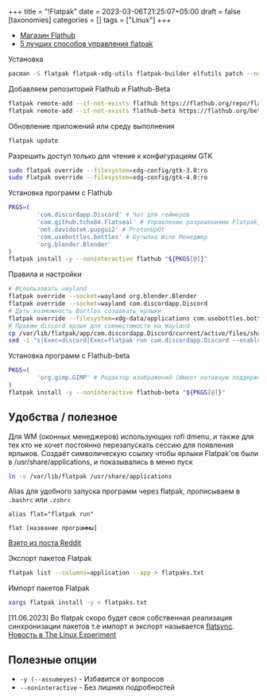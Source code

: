 +++
title = "!Flatpak"
date = 2023-03-06T21:25:07+05:00
draft = false
[taxonomies]
categories = []
tags = ["Linux"]
+++

* [Магазин Flathub](https://flathub.org/home)
* [5 лучших способов управления flatpak](https://www.youtube.com/watch?v=6EWK5qLCv5c)

Установка
```bash
pacman -S flatpak flatpak-xdg-utils flatpak-builder elfutils patch --needed
```

Добавляем репозиторий Flathub и Flathub-Beta
```bash
flatpak remote-add --if-not-exists flathub https://flathub.org/repo/flathub.flatpakrepo &&
flatpak remote-add --if-not-exists flathub-beta https://flathub.org/beta-repo/flathub-beta.flatpakrepo
```

Обновление приложений или среду выполнения
```bash
flatpak update
```

Разрешить доступ только для чтения к конфигурациям GTK
```bash
sudo flatpak override --filesystem=xdg-config/gtk-3.0:ro
sudo flatpak override --filesystem=xdg-config/gtk-4.0:ro
```

Установка программ с Flathub
```bash
PKGS=(
        'com.discordapp.Discord' # Чат для геймеров
        'com.github.tchx84.Flatseal' # Управление разрешениями Flatpak, для KDE не нужен
        'net.davidotek.pupgui2' # ProtonUpQt
        'com.usebottles.bottles' # Бутылка Wine Менеджер
        'org.blender.Blender'
)
flatpak install -y --noninteractive flathub "${PKGS[@]}"
```

Правила и настройки
```bash
# Использовать wayland
flatpak override --socket=wayland org.blender.Blender
flatpak override --socket=wayland com.discordapp.Discord
# Дать возможность Bottles создавать ярлыки
flatpak override --filesystem=xdg-data/applications com.usebottles.bottles
# Правим discord ярлык для совместимости на Wayland
cp /var/lib/flatpak/app/com.discordapp.Discord/current/active/files/share/applications/com.discordapp.Discord.desktop $HOME/.local/share/applications
sed -i "s|Exec=discord|Exec=flatpak run com.discordapp.Discord --enable-features=UseOzonePlatform,WaylandWindowDecorations --ozone-platform=wayland|g" $HOME/.local/share/applications/com.discordapp.Discord.desktop
```

Установка программ с Flathub-beta
```bash
PKGS=(
        'org.gimp.GIMP' # Редактор изображений (Имеет нативную поддержку wayland)
)
flatpak install -y --noninteractive flathub-beta "${PKGS[@]}"
```

## Удобства / полезное

Для WM (оконных менеджеров) использующих rofi dmenu, и также для тех кто не хочет постоянно перезапускать сессию для появления ярлыков. Создаёт символическую ссылку чтобы ярлыки Flatpak'ов были в /usr/share/applications, и показывались в меню пуск
```bash
ln -s /var/lib/flatpak /usr/share/applications
```

Alias для удобного запуска программ через flatpak, прописываем в `.bashrc` или `.zshrc`
```
alias flat="flatpak run"
```
```
flat [название программы]
```

[Взято из поста Reddit](https://www.reddit.com/r/linux/comments/u3wcm7/easy_flatpak_apps_backupinstallation/)

Экспорт пакетов Flatpak
```bash
flatpak list --columns=application --app > flatpaks.txt
```

Импорт пакетов Flatpak
```bash
xargs flatpak install -y < flatpaks.txt
```

[11.06.2023] Во flatpak скоро будет своя собственная реализация синхронизации пакетов т.е импорт и экспорт называется [flatsync](https://gitlab.gnome.org/Cogitri/flatsync). [Новость в The Linux Experiment](https://youtu.be/n3gMicC8gU0?t=276)


## Полезные опции

* ``-y (--assumeyes)`` - Избавится от вопросов
* ``--noninteractive`` - Без лишних подробностей

